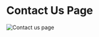 <h1>Contact Us Page</h1>

![Contact us page](https://github.com/user-attachments/assets/badb7e96-dcca-470b-9cfa-deffbdbee70e)
